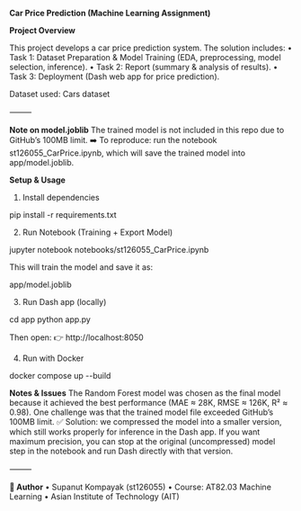 **Car Price Prediction (Machine Learning Assignment)**

**Project Overview**

This project develops a car price prediction system.
The solution includes:
	•	Task 1: Dataset Preparation & Model Training (EDA, preprocessing, model selection, inference).
	•	Task 2: Report (summary & analysis of results).
	•	Task 3: Deployment (Dash web app for price prediction).

Dataset used: Cars dataset

⸻

**Note on model.joblib**
The trained model is not included in this repo due to GitHub’s 100MB limit.
➡️ To reproduce: run the notebook st126055_CarPrice.ipynb, which will save the trained model into app/model.joblib.

**Setup & Usage**

1. Install dependencies

pip install -r requirements.txt

2. Run Notebook (Training + Export Model)

jupyter notebook notebooks/st126055_CarPrice.ipynb

This will train the model and save it as:

app/model.joblib

3. Run Dash app (locally)

cd app
python app.py

Then open: 👉 http://localhost:8050

4. Run with Docker

docker compose up --build


**Notes & Issues**
	The Random Forest model was chosen as the final model because it achieved the best performance (MAE ≈ 28K, RMSE ≈ 126K, R² ≈ 0.98).
	One challenge was that the trained model file exceeded GitHub’s 100MB limit.
	✅ Solution: we compressed the model into a smaller version, which still works properly for inference in the Dash app.
	If you want maximum precision, you can stop at the original (uncompressed) model step in the notebook and run Dash directly with that version.

⸻

**👤 Author**
	•	Supanut Kompayak (st126055)
	•	Course: AT82.03 Machine Learning
	•	Asian Institute of Technology (AIT)
